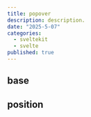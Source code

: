 ```yaml
---
title: popover
description: description.
date: "2025-5-07"
categories:
  - sveltekit
  - svelte
published: true
---
```


<script>
  import { PopoverBase, PopoverPosition } from "$lib/components/docs/index.js";
</script>

## base

<PopoverBase/>

## position

<PopoverPosition/>
